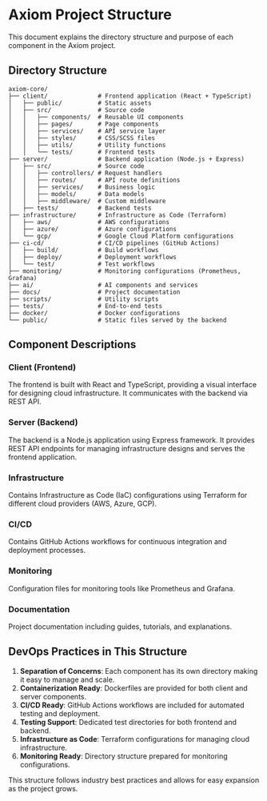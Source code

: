 # Axiom Project Structure

This document explains the directory structure and purpose of each component in the Axiom project.

## Directory Structure

```
axiom-core/
├── client/              # Frontend application (React + TypeScript)
│   ├── public/          # Static assets
│   ├── src/             # Source code
│   │   ├── components/  # Reusable UI components
│   │   ├── pages/       # Page components
│   │   ├── services/    # API service layer
│   │   ├── styles/      # CSS/SCSS files
│   │   ├── utils/       # Utility functions
│   │   └── tests/       # Frontend tests
├── server/              # Backend application (Node.js + Express)
│   ├── src/             # Source code
│   │   ├── controllers/ # Request handlers
│   │   ├── routes/      # API route definitions
│   │   ├── services/    # Business logic
│   │   ├── models/      # Data models
│   │   ├── middleware/  # Custom middleware
│   ├── tests/           # Backend tests
├── infrastructure/      # Infrastructure as Code (Terraform)
│   ├── aws/             # AWS configurations
│   ├── azure/           # Azure configurations
│   └── gcp/             # Google Cloud Platform configurations
├── ci-cd/               # CI/CD pipelines (GitHub Actions)
│   ├── build/           # Build workflows
│   ├── deploy/          # Deployment workflows
│   └── test/            # Test workflows
├── monitoring/          # Monitoring configurations (Prometheus, Grafana)
├── ai/                  # AI components and services
├── docs/                # Project documentation
├── scripts/             # Utility scripts
├── tests/               # End-to-end tests
├── docker/              # Docker configurations
└── public/              # Static files served by the backend
```

## Component Descriptions

### Client (Frontend)
The frontend is built with React and TypeScript, providing a visual interface for designing cloud infrastructure. It communicates with the backend via REST API.

### Server (Backend)
The backend is a Node.js application using Express framework. It provides REST API endpoints for managing infrastructure designs and serves the frontend application.

### Infrastructure
Contains Infrastructure as Code (IaC) configurations using Terraform for different cloud providers (AWS, Azure, GCP).

### CI/CD
Contains GitHub Actions workflows for continuous integration and deployment processes.

### Monitoring
Configuration files for monitoring tools like Prometheus and Grafana.

### Documentation
Project documentation including guides, tutorials, and explanations.

## DevOps Practices in This Structure

1. **Separation of Concerns**: Each component has its own directory making it easy to manage and scale.
2. **Containerization Ready**: Dockerfiles are provided for both client and server components.
3. **CI/CD Ready**: GitHub Actions workflows are included for automated testing and deployment.
4. **Testing Support**: Dedicated test directories for both frontend and backend.
5. **Infrastructure as Code**: Terraform configurations for managing cloud infrastructure.
6. **Monitoring Ready**: Directory structure prepared for monitoring configurations.

This structure follows industry best practices and allows for easy expansion as the project grows.